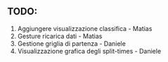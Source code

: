 ## TODO:

1. Aggiungere visualizzazione classifica - Matias
2. Gesture ricarica dati - Matias
3. Gestione griglia di partenza - Daniele
4. Visualizzazione grafica degli split-times - Daniele
